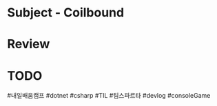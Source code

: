 # Subject - Coilbound


# Review


# TODO


#내일배움캠프 #dotnet #csharp #TIL #팀스파르타 #devlog #consoleGame